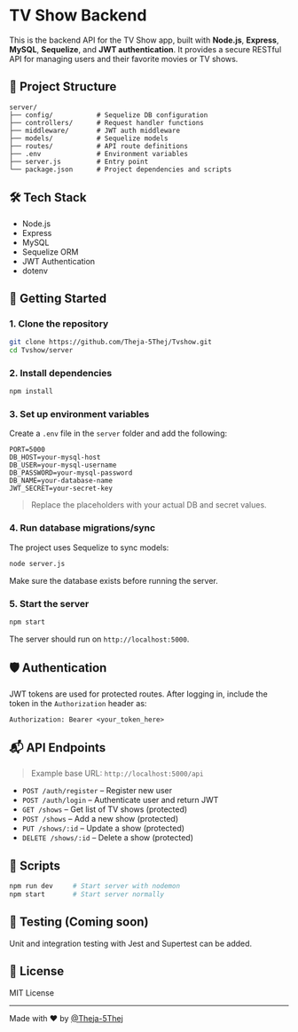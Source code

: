 # TV Show Backend

This is the backend API for the TV Show app, built with **Node.js**, **Express**, **MySQL**, **Sequelize**, and **JWT authentication**. It provides a secure RESTful API for managing users and their favorite movies or TV shows.

## 📁 Project Structure

```
server/
├── config/           # Sequelize DB configuration
├── controllers/      # Request handler functions
├── middleware/       # JWT auth middleware
├── models/           # Sequelize models
├── routes/           # API route definitions
├── .env              # Environment variables
├── server.js         # Entry point
└── package.json      # Project dependencies and scripts
```

## 🛠️ Tech Stack

- Node.js
- Express
- MySQL
- Sequelize ORM
- JWT Authentication
- dotenv

## 🚀 Getting Started

### 1. Clone the repository

```bash
git clone https://github.com/Theja-5Thej/Tvshow.git
cd Tvshow/server
```

### 2. Install dependencies

```bash
npm install
```

### 3. Set up environment variables

Create a `.env` file in the `server` folder and add the following:

```env
PORT=5000
DB_HOST=your-mysql-host
DB_USER=your-mysql-username
DB_PASSWORD=your-mysql-password
DB_NAME=your-database-name
JWT_SECRET=your-secret-key
```

> Replace the placeholders with your actual DB and secret values.

### 4. Run database migrations/sync

The project uses Sequelize to sync models:

```bash
node server.js
```

Make sure the database exists before running the server.

### 5. Start the server

```bash
npm start
```

The server should run on `http://localhost:5000`.

## 🛡️ Authentication

JWT tokens are used for protected routes. After logging in, include the token in the `Authorization` header as:

```
Authorization: Bearer <your_token_here>
```

## 📬 API Endpoints

> Example base URL: `http://localhost:5000/api`

- `POST /auth/register` – Register new user
- `POST /auth/login` – Authenticate user and return JWT
- `GET /shows` – Get list of TV shows (protected)
- `POST /shows` – Add a new show (protected)
- `PUT /shows/:id` – Update a show (protected)
- `DELETE /shows/:id` – Delete a show (protected)

## 🐞 Scripts

```bash
npm run dev     # Start server with nodemon
npm start       # Start server normally
```

## 🧪 Testing (Coming soon)

Unit and integration testing with Jest and Supertest can be added.

## 📄 License

MIT License

---

Made with ❤️ by [@Theja-5Thej](https://github.com/Theja-5Thej)
